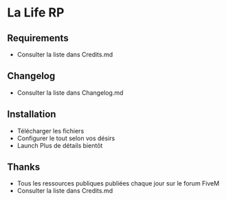 # La Life RP

## Requirements

- Consulter la liste dans Credits.md

## Changelog

- Consulter la liste dans Changelog.md

## Installation

- Télécharger les fichiers
- Configurer le tout selon vos désirs
- Launch
Plus de détails bientôt

## Thanks

- Tous les ressources publiques publiées chaque jour sur le forum FiveM
- Consulter la liste dans Credits.md
